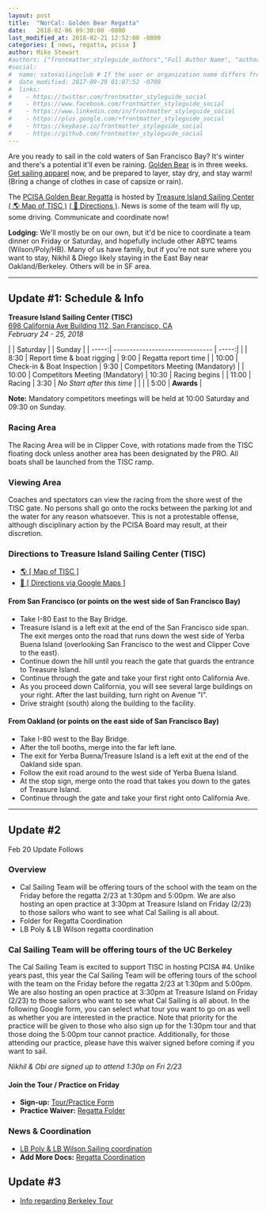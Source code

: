 ```yaml
---
layout: post
title:  "NorCal: Golden Bear Regatta"
date:   2018-02-06 09:30:00 -0800
last_modified_at: 2018-02-21 12:52:00 -0800
categories: [ news, regatta, pcisa ]
author: Mike Stewart
#authors: ["frontmatter_styleguide_authors","Full Author Name", "author_name"]
#social:
#  name: satosailingclub # If the user or organization name differs from the site's name
#  date_modified: 2017-09-29 01:07:52 -0700
#  links:
#    - https://twitter.com/frontmatter_styleguide_social
#    - https://www.facebook.com/frontmatter_styleguide_social
#    - https://www.linkedin.com/in/frontmatter_styleguide_social
#    - https://plus.google.com/+frontmatter_styleguide_social
#    - https://keybase.io/frontmatter_styleguide_social
#    - https://github.com/frontmatter_styleguide_social
---
```


Are you ready to sail in the cold waters of San Francisco Bay?  It's winter and there's a potential it'll even be raining. [Golden Bear](https://hssailing.org/schedule_news/docs/pcisa_docs/2018-GOLDEN-BEAR-NOR.pdf) is in three weeks.  [Get sailing apparel](/apparel/) now, and be prepared to layer, stay dry, and stay warm! (Bring a change of clothes in case of capsize or rain).

The [PCISA Golden Bear Regatta](https://hssailing.org/schedule_news/docs/pcisa_docs/2018-GOLDEN-BEAR-NOR.pdf) is hosted by [Treasure Island Sailing Center](https://www.tisailing.org/) [( :earth_americas: Map of TISC )](https://www.google.com/maps/place/Treasure+Island+Sailing+Center/@37.8160056,-122.3658273,15z/) [( :iphone: Directions )](https://www.google.com/maps/dir/33.8086316,-118.124807/Treasure+Island+Sailing+Center,+698+California+Ave+%23+112,+San+Francisco,+CA+94130/@35.7974095,-122.5093203,7z/).
News is some of the team will fly up, some driving. Communicate and coordinate now!

**Lodging:**  We'll mostly be on our own, but it'd be nice to coordinate a team dinner on Friday or Saturday, and hopefully include other ABYC teams (Wilson/Poly/HB). Many of us have family, but if you're not sure where you want to stay, Nikhil & Diego likely staying in the East Bay near Oakland/Berkeley.  Others will be in SF area.   

---

## Update #1: Schedule & Info

**Treasure Island Sailing Center (TISC)**  
[698 California Ave Building 112, San Francisco, CA](https://www.google.com/maps/dir/33.8086316,-118.124807/Treasure+Island+Sailing+Center,+698+California+Ave+%23+112,+San+Francisco,+CA+94130/@35.7974095,-122.5093203,7z/)  
_February 24 - 25, 2018_



|       | Saturday                        |       | Sunday        |
| -----:| ------------------------------- | -----:|               |
|  8:30 | Report time & boat rigging      |  9:00 | Regatta report time |
| 10:00 | Check-in & Boat Inspection      |  9:30 | Competitors Meeting (Mandatory) |
| 10:00 | Competitors Meeting (Mandatory) | 10:30 | Racing begins |
| 11:00 | Racing                          |  3:30 | _No Start after this time_ |
|       |                                 |  5:00 | **Awards**        |

**Note:** Mandatory competitors meetings will be held at 10:00 Saturday and 09:30 on Sunday.

### Racing Area

The Racing Area will be in Clipper Cove, with rotations made from the TISC floating dock unless another area has been designated by the PRO. All boats shall be launched from the TISC ramp. 

### Viewing Area  

Coaches and spectators can view the racing from the shore west of the TISC gate. No persons shall go onto the rocks between the parking lot and the water for any reason whatsoever. This is not a protestable offense, although disciplinary action by the PCISA Board may result, at their discretion.

### Directions to Treasure Island Sailing Center (TISC)

- [:earth_americas: [ Map of TISC ]](https://www.google.com/maps/place/Treasure+Island+Sailing+Center/@37.8160056,-122.3658273,15z/)  
- [:iphone: [ Directions via Google Maps ]](https://www.google.com/maps/dir/33.8086316,-118.124807/Treasure+Island+Sailing+Center,+698+California+Ave+%23+112,+San+Francisco,+CA+94130/@35.7974095,-122.5093203,7z/)

#### From San Francisco (or points on the west side of San Francisco Bay)

- Take I-80 East to the Bay Bridge. 
- Treasure Island is a left exit at the end of the San Francisco side span. The exit merges onto the road that runs down the west side of Yerba Buena Island (overlooking San Francisco to the west and Clipper Cove to the east). 
- Continue down the hill until you reach the gate that guards the entrance to Treasure Island. 
- Continue through the gate and take your first right onto California Ave.
- As you proceed down California, you will see several large buildings on your right. After the last building, turn right on Avenue "I". 
- Drive straight (south) along the building to the facility.

#### From Oakland (or points on the east side of San Francisco Bay)

- Take I-80 west to the Bay Bridge. 
- After the toll booths, merge into the far left lane. 
- The exit for Yerba Buena/Treasure Island is a left exit at the end of the Oakland side span. 
- Follow the exit road around to the west side of Yerba Buena Island. 
- At the stop sign, merge onto the road that takes you down to the gates of Treasure Island. 
- Continue through the gate and take your first right onto California Ave.

---

## Update #2 

Feb 20 Update Follows

### Overview

-  Cal Sailing Team will be offering tours of the school with the team on the Friday before the regatta 2/23 at 1:30pm and 5:00pm. We are also hosting an open practice at 3:30pm at Treasure Island on Friday (2/23) to those sailors who want to see what Cal Sailing is all about. 
- Folder for Regatta Coordination
- LB Poly & LB Wilson regatta coordination

### Cal Sailing Team will be offering tours of the UC Berkeley

The Cal Sailing Team is excited to support TISC in hosting PCISA #4. Unlike years past, this year the Cal Sailing Team will be offering tours of the school with the team on the Friday before the regatta 2/23 at 1:30pm and 5:00pm. We are also hosting an open practice at 3:30pm at Treasure Island on Friday (2/23) to those sailors who want to see what Cal Sailing is all about. In the following Google form, you can select what tour you want to go on as well as whether you are interested in the practice. Note that priority for the practice will be given to those who also sign up for the 1:30pm tour and that those doing the 5:00pm tour cannot practice. Additionally, for those attending our practice, please have this waiver signed before coming if you want to sail. 

_Nikhil & Obi are signed up to attend 1:30p on Fri 2/23_

#### Join the Tour / Practice on Friday

-  **Sign-up:** [Tour/Practice Form](https://goo.gl/forms/IlBzaWrw572sJI4F3)
-  **Practice Waiver:** [Regatta Folder](https://drive.google.com/drive/u/0/folders/1sLefrs2C0Dr9aQfFDhZ-3-T6FZA-nOUf)


### News & Coordination 

- [LB Poly & LB Wilson Sailing coordination](https://docs.google.com/document/d/1UTYqVQaF3iQyMHbGbtZLW8UAZVJ4gJ-rA3Mh9rQPayc/edit)
-  **Add More Docs:** [Regatta Coordination](https://drive.google.com/drive/u/0/folders/1sLefrs2C0Dr9aQfFDhZ-3-T6FZA-nOUf)


## Update #3

- [Info regarding Berkeley Tour](https://docs.google.com/document/d/1KJaYGoPqf2HibtRtsysBcMcW23mSZihIWgYOOIdqtvU/edit)
